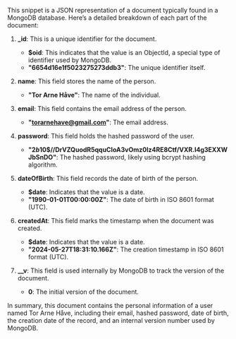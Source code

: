 This snippet is a JSON representation of a document typically found in a MongoDB database. Here’s a detailed breakdown of each part of the document:

1. **_id**: This is a unique identifier for the document.
   - **$oid**: This indicates that the value is an ObjectId, a special type of identifier used by MongoDB.
   - **"6654d16e1f5023275273ddb3"**: The unique identifier itself.

2. **name**: This field stores the name of the person.
   - **"Tor Arne Håve"**: The name of the individual.

3. **email**: This field contains the email address of the person.
   - **"torarnehave@gmail.com"**: The email address.

4. **password**: This field holds the hashed password of the user.
   - **"$2b$10$//DrVZQuodR5qquCIoA3vOmz0lz4RE8Ctf/VXR.l4g3EXXWJbSnDO"**: The hashed password, likely using bcrypt hashing algorithm.

5. **dateOfBirth**: This field records the date of birth of the person.
   - **$date**: Indicates that the value is a date.
   - **"1990-01-01T00:00:00Z"**: The date of birth in ISO 8601 format (UTC).

6. **createdAt**: This field marks the timestamp when the document was created.
   - **$date**: Indicates that the value is a date.
   - **"2024-05-27T18:31:10.166Z"**: The creation timestamp in ISO 8601 format (UTC).

7. **__v**: This field is used internally by MongoDB to track the version of the document.
   - **0**: The initial version of the document.

In summary, this document contains the personal information of a user named Tor Arne Håve, including their email, hashed password, date of birth, the creation date of the record, and an internal version number used by MongoDB.